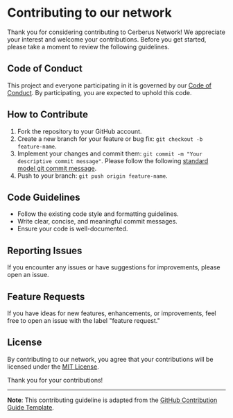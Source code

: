 # Contributing to our network

Thank you for considering contributing to Cerberus Network! We appreciate your interest and welcome your contributions. Before you get started, please take a moment to review the following guidelines.

## Code of Conduct

This project and everyone participating in it is governed by our [Code of Conduct](CODE_OF_CONDUCT.md). By participating, you are expected to uphold this code.

## How to Contribute

1. Fork the repository to your GitHub account.
2. Create a new branch for your feature or bug fix: `git checkout -b feature-name`.
3. Implement your changes and commit them: `git commit -m "Your descriptive commit message"`. Please follow the following [standard model git commit message](https://tbaggery.com/2008/04/19/a-note-about-git-commit-messages.html).
4. Push to your branch: `git push origin feature-name`.

## Code Guidelines

- Follow the existing code style and formatting guidelines.
- Write clear, concise, and meaningful commit messages.
- Ensure your code is well-documented.

## Reporting Issues

If you encounter any issues or have suggestions for improvements, please open an issue.

## Feature Requests

If you have ideas for new features, enhancements, or improvements, feel free to open an issue with the label "feature request."

## License

By contributing to our network, you agree that your contributions will be licensed under the [MIT License](LICENSE).

Thank you for your contributions!

---
**Note**: This contributing guideline is adapted from the [GitHub Contribution Guide Template](https://github.com/nayafia/contributing-template/blob/master/CONTRIBUTING-template.md).
